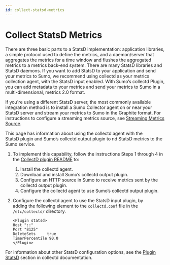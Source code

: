 ```yaml
---
id: collect-statsd-metrics
---
```


# Collect StatsD Metrics

There are three basic parts to a StatsD implementation: application libraries, a simple protocol used to define the metrics, and a daemon/server that aggregates the metrics for a time window and flushes the aggregated metrics to a metrics back-end system. There are many StatsD libraries and StatsD daemons. If you want to add StatsD to your application and send your metrics to Sumo, we recommend using collectd as your metrics collection agent, with the StatsD input enabled. With Sumo’s collectd Plugin, you can add metadata to your metrics and send your metrics to Sumo in a multi-dimensional, metrics 2.0 format. 

If you're using a different StatsD server, the most commonly available integration method is to install a Sumo Collector agent on or near your StatsD server and stream your metrics to Sumo in the Graphite format. For instructions to configure a streaming metrics source, see [Streaming Metrics Source](../sources/sources-installed-collectors/streaming-metrics-source.md).

This page has information about using the collectd agent with the StatsD plugin and Sumo’s collectd output plugin to  nd StatsD metrics to the Sumo service.

1. To implement this capability, follow the instructions Steps 1 through 4 in the [CollectD plugin README](https://github.com/SumoLogic/sumologic-collectd-plugin) to: 

   1. Install the collectd agent. 
   1. Download and install Sumo’s collectd output plugin. 
   1. Configure an HTTP source in Sumo to receive metrics sent by the collectd output plugin. 
   1. Configure the collectd agent to use Sumo’s collectd output plugin.

1. Configure the collectd agent to use the StatsD input plugin, by adding the following element to the `collectd.conf` file in the `/etc/collectd/` directory.

    ```
    <Plugin statsd>
    Host "::"
    Port "8125"
    DeleteSets     true
    TimerPercentile 90.0
    </Plugin>
    ```

For information about other StatsD configuration options, see the [Plugin StatsD](https://collectd.org/documentation/manpages/collectd.conf.5.shtml#plugin_statsd) section in collectd documentation.   
 
